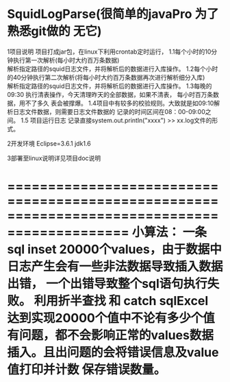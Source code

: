 # SquidLogParse(很简单的javaPro  为了熟悉git做的 无它)

1项目说明  项目打成jar包，在linux下利用crontab定时运行， 
1.1每个小时的10分钟执行第一次解析(每小时大约百万条数据)      
   解析指定路径的squid日志文件，并将解析后的数据进行入库操作。 
1.2每个小时的40分钟执行第二次解析(将每小时大约百万条数据再次进行解析细分入库)      
   解析指定路径的squid日志文件，并将解析后的数据进行入库操作。 
1.3每晚的09:30 执行清表操作，今天清理昨天的全部数据，如果不清表，
   每小时百万条数据，用不了多久 表会被撑爆。
1.4项目中有较多的校验规则。大致就是如09:10解析日志文件数据，则需要日志文件数据的
  记录的时间区间在08：00-09:00之间。 
1.5 项目运行日志 记录直接system.out.println("xxxx") >> xx.log文件的形式。   

2开发环境 Eclipse=3.6.1 jdk1.6  

3部署至linux说明详见项目doc说明  

=============================================================================================
小算法：
一条sql inset 20000个values，由于数据中日志产生会有一些非法数据导致插入数据出错， 一个出错导致整个sql语句执行失败。
利用折半查找 和 catch sqlExcel
达到实现20000个值中不论有多少个值有问题，都不会影响正常的values数据插入。且出问题的会将错误信息及value值打印并计数
保存错误数量。
=============================================================================================
    
